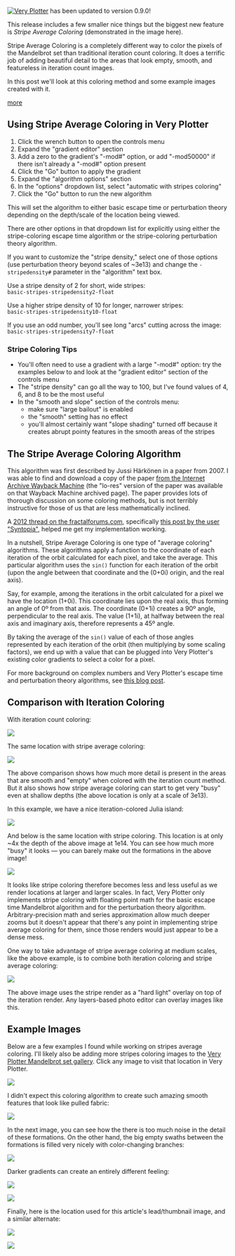 
<!-- Copyright 2023 Phil Thompson. All Rights Reserved.  As noted in the License section of this repository's readme.md file, this file and its corresponding public HTML file, and all other articles, article files, and images, are distributed under traditional copyright.  The repository source code and other files are distributed under the MIT license. -->

[//]: # (gen-title: Stripe Average Coloring)

[//]: # (gen-title-url: Stripe-Average-Coloring)

[//]: # (gen-keywords: mandelbrot set, very plotter, stripe average coloring, complex number, orbit, iteration, iterate)

[//]: # (gen-description: Background on the implementation of Stripe Average Coloring for the Very Plotter Mandelbrot set viewer, and a gallery of images generated with it.)

[//]: # (gen-meta-end)

<a href="${THIS_ARTICLE}"><img style="float: left" class="width-resp-50-100" src="${SITE_ROOT_REL}/s/img/2023/20230315-lead.jpg"/></a> 

<a href="${SITE_ROOT_REL}/very-plotter/">Very Plotter</a> has been updated to version 0.9.0!

This release includes a few smaller nice things but the biggest new feature is *Stripe Average Coloring* (demonstrated in the image here).

Stripe Average Coloring is a completely different way to color the pixels of the Mandelbrot set than traditional iteration count coloring.  It does a terrific job of adding beautiful detail to the areas that look empty, smooth, and featureless in iteration count images.

In this post we'll look at this coloring method and some example images created with it.

[more](more://)

## Using Stripe Average Coloring in Very Plotter

1. Click the wrench button to open the controls menu
1. Expand the "gradient editor" section
1. Add a zero to the gradient's "-mod#" option, or add "-mod50000" if there isn't already a "-mod#" option present
1. Click the "Go" button to apply the gradient
1. Expand the "algorithm options" section
1. In the "options" dropdown list, select "automatic with stripes coloring"
1. Click the "Go" button to run the new algorithm

This will set the algorithm to either basic escape time or perturbation theory depending on the depth/scale of the location being viewed.

There are other options in that dropdown list for explicitly using either the stripe-coloring escape time algorithm or the stripe-coloring perturbation theory algorithm.

If you want to customize the "stripe density," select one of those options (use perturbation theory beyond scales of ~3e13) and change the `-stripedensity#` parameter in the "algorithm" text box.

Use a stripe density of 2 for short, wide stripes:<br/>`basic-stripes-stripedensity2-float`

Use a higher stripe density of 10 for longer, narrower stripes:<br/>`basic-stripes-stripedensity10-float`

If you use an odd number, you'll see long "arcs" cutting across the image:<br/>`basic-stripes-stripedensity7-float`

### Stripe Coloring Tips

* You'll often need to use a gradient with a large "-mod#" option: try the examples below to and look at the "gradient editor" section of the controls menu
* The "stripe density" can go all the way to 100, but I've found values of 4, 6, and 8 to be the most useful
* In the "smooth and slope" section of the controls menu:
  * make sure "large bailout" is enabled
  * the "smooth" setting has no effect
  * you'll almost certainly want "slope shading" turned off because it creates abrupt pointy features in the smooth areas of the stripes


## The Stripe Average Coloring Algorithm

This algorithm was first described by Jussi Härkönen in a paper from 2007.  I was able to find and download a copy of the paper <a target="_blank" href="https://web.archive.org/web/20110717210015/http://www.violetindustries.com/gallery.php?cat=techniques">from the Internet Archive Wayback Machine</a> (the "lo-res" version of the paper was available on that Wayback Machine archived page).  The paper provides lots of thorough discussion on some coloring methods, but is not terribly instructive for those of us that are less mathematically inclined.

A <a target="_blank" href="https://www.fractalforums.com/general-discussion/stripe-average-coloring/">2012 thread on the fractalforums.com</a>, specifically <a target="_blank" href="https://www.fractalforums.com/index.php?topic=10644.msg42797#msg42797">this post by the user "Syntopia"</a>, helped me get my implementation working.

In a nutshell, Stripe Average Coloring is one type of "average coloring" algorithms.  These algorithms apply a function to the coordinate of each iteration of the orbit calculated for each pixel, and take the average.  This particular algorithm uses the `sin()` function for each iteration of the orbit (upon the angle between that coordinate and the (0+0<span class="im-i">i</span>) origin, and the real axis).

Say, for example, among the iterations in the orbit calculated for a pixel we have the location (1+0<span class="im-i">i</span>).  This coordinate lies upon the real axis, thus forming an angle of 0º from that axis.  The coordinate (0+1<span class="im-i">i</span>) creates a 90º angle, perpendicular to the real axis.  The value (1+1<span class="im-i">i</span>), at halfway between the real axis and imaginary axis, therefore represents a 45º angle.

By taking the average of the `sin()` value of each of those angles represented by each iteration of the orbit (then multiplying by some scaling factors), we end up with a value that can be plugged into Very Plotter's existing color gradients to select a color for a pixel.

For more background on complex numbers and Very Plotter's escape time and perturbation theory algorithms, see <a href="${SITE_ROOT_REL}/2022/Perturbation-Theory-and-the-Mandelbrot-set.html">this blog post</a>.

## Comparison with Iteration Coloring

With iteration count coloring:

<p class="wrap-wider-child"><a target="_blank" href="${SITE_ROOT_REL}/very-plotter/?plot=Mandelbrot-set&v=5&n=15000&mag=1.23578772508e11&centerX=-7.709518231919595262414e-1&centerY=1.156187320362590977855e-1&gradient=Bwgw-repeat14-b.284b75-g.28755f-mod11000-shift2&bgColor=b&smooth=on-show&algo=perturb-float"><img class="center-block width-100" src="${SITE_ROOT_REL}/s/img/2023/20230315-compare-iteration.jpg"/></a></p>

The same location with stripe average coloring:

<p class="wrap-wider-child"><a target="_blank" href="${SITE_ROOT_REL}/very-plotter/?plot=Mandelbrot-set&v=5&n=25000&mag=1.23578772508e11&centerX=-7.709518231919595262414e-1&centerY=1.156187320362590977855e-1&gradient=Bwgw-repeat14-b.284b75-g.28755f-mod110000-shift2&bgColor=b&smooth=on-show&algo=perturb-stripes-stripedensity8-float"><img class="center-block width-100" src="${SITE_ROOT_REL}/s/img/2023/20230315-compare-stripe.jpg"/></a></p>

The above comparison shows how much more detail is present in the areas that are smooth and "empty" when colored with the iteration count method.  But it also shows how stripe average coloring can start to get very "busy" even at shallow depths (the above location is only at a scale of 3e13).

In this example, we have a nice iteration-colored Julia island:

<p class="wrap-wider-child"><a target="_blank" href="${SITE_ROOT_REL}/very-plotter/?plot=Mandelbrot-set&v=5&n=2060&mag=2.2e11&centerX=-1.18747328259617150199e0&centerY=3.042116636656827960577e-1&gradient=Bw-mod500&bgColor=b&smooth=on-show&slopeLightDir=tl&slopeDepth=2"><img class="center-block width-100" src="${SITE_ROOT_REL}/s/img/2023/20230315-bw-iteration.jpg"/></a></p>

And below is the same location with stripe coloring.  This location is at only ~4x the depth of the above image at 1e14.  You can see how much more "busy" it looks &mdash; you can barely make out the formations in the above image!

<p class="wrap-wider-child"><a target="_blank" href="${SITE_ROOT_REL}/very-plotter/?plot=Mandelbrot-set&v=5&n=2060&mag=2.2e11&centerX=-1.18747328259617150199e0&centerY=3.042116636656827960577e-1&gradient=Bw-mod5000&bgColor=b&smooth=on-show&algo=perturb-stripes-stripedensity8-float"><img class="center-block width-100" src="${SITE_ROOT_REL}/s/img/2023/20230315-bw-stripe.jpg"/></a></p>

It looks like stripe coloring therefore becomes less and less useful as we render locations at larger and larger scales.  In fact, Very Plotter only implements stripe coloring with floating point math for the basic escape time Mandelbrot algorithm and for the perturbation theory algorithm.  Arbitrary-precision math and series approximation allow much deeper zooms but it doesn't appear that there's any point in implementing stripe average coloring for them, since those renders would just appear to be a dense mess.

One way to take advantage of stripe average coloring at medium scales, like the above example, is to combine both iteration coloring and stripe average coloring:

<p class="wrap-wider-child"><img class="center-block width-100" src="${SITE_ROOT_REL}/s/img/2023/20230315-bw-combined.jpg"/></p>

The above image uses the stripe render as a "hard light" overlay on top of the iteration render.  Any layers-based photo editor can overlay images like this.

## Example Images

Below are a few examples I found while working on stripes average coloring.  I'll likely also be adding more stripes coloring images to the <a href="${SITE_ROOT_REL}/mandelbrot-gallery">Very Plotter Mandelbrot set gallery</a>.  Click any image to visit that location in Very Plotter.

<p class="wrap-wider-child"><a target="_blank" href="${SITE_ROOT_REL}/very-plotter/?plot=Mandelbrot-set&v=5&n=15000&mag=3.33206129234e7&centerX=-1.2702283978446641081e-1&centerY=-9.8728459518154860023e-1&gradient=GBswGBswGBsw-P.FA22BC-G.496A03-s.d9af70-mod20000&bgColor=b&smooth=on-show&algo=basic-stripes-stripedensity8-float"><img class="width-100 center-block" src="${SITE_ROOT_REL}/s/img/2023/20230315-gold.jpg"/></a></p>

I didn't expect this coloring algorithm to create such amazing smooth features that look like pulled fabric:

<p class="wrap-wider-child"><a target="_blank" href="${SITE_ROOT_REL}/very-plotter/?plot=Mandelbrot-set&v=5&n=20000&mag=1.43544e10&centerX=-1.7669600046129720705e0&centerY=6.1265552417645535446e-3&gradient=Bbwgb-b.284b75-g.28755f-mod2222-shift2&bgColor=b&smooth=on-show&algo=auto-stripes"><img class="width-100 center-block" src="${SITE_ROOT_REL}/s/img/2023/20230315-fabric.jpg"/></a></p>

In the next image, you can see how the there is too much noise in the detail of these formations.  On the other hand, the big empty swaths between the formations is filled very nicely with color-changing branches:

<p class="wrap-wider-child"><a target="_blank" href="${SITE_ROOT_REL}/very-plotter/?plot=Mandelbrot-set&v=5&n=20000&mag=7.37507692307e10&centerX=-7.4364392767028868647e-1&centerY=1.3182598126502163841e-1&gradient=BrwbBrwb-mod5000&bgColor=b&smooth=on-show&algo=auto-stripes"><img class="width-100 center-block" src="${SITE_ROOT_REL}/s/img/2023/20230315-red-white-blue.jpg"/></a></p>

Darker gradients can create an entirely different feeling:

<p class="wrap-wider-child"><a target="_blank" href="${SITE_ROOT_REL}/very-plotter/?plot=Mandelbrot-set&v=5&n=12000&mag=4.06554216867e3&centerX=3.32635219649e-1&centerY=5.71507788171e-1&gradient=Bbwgb-b.284b75-g.28755f-mod22220-shift2-offset1600&bgColor=b&smooth=on-show&algo=basic-stripes-stripedensity10-float"><img class="width-100 center-block" src="${SITE_ROOT_REL}/s/img/2023/20230315-dark.jpg"/></a></p>

<p class="wrap-wider-child"><a target="_blank" href="${SITE_ROOT_REL}/very-plotter/?plot=Mandelbrot-set&v=5&n=15000&mag=5.302e5&centerX=-1.9408483785016751417e0&centerY=-6.7236643429981475314e-4&gradient=wBGwBGwBGwBG-G.2a5726-mod80000&bgColor=w&smooth=on-show&algo=auto-stripes"><img class="width-100 center-block" src="${SITE_ROOT_REL}/s/img/2023/20230315-dark2.jpg"/></a></p>

Finally, here is the location used for this article's lead/thumbnail image, and a similar alternate:

<p class="wrap-wider-child"><a target="_blank" href="${SITE_ROOT_REL}/very-plotter/?plot=Mandelbrot-set&v=5&n=50000&mag=2.27191827063e2&centerX=-4.29413417684e-2&centerY=-9.86481303837e-1&gradient=wBvBwB-v.281457-mod90000&bgColor=w&smooth=on-show&algo=basic-stripes-stripedensity6-float"><img class="width-100 center-block" src="${SITE_ROOT_REL}/s/img/2023/20230315-lead.jpg"/></a></p>

<p class="wrap-wider-child"><a target="_blank" href="${SITE_ROOT_REL}/very-plotter/?plot=Mandelbrot-set&v=5&n=50000&mag=2.27191827063e2&centerX=-4.29413417684e-2&centerY=-9.86481303837e-1&gradient=wBvBwB-v.281457-mod90000-offset68000&bgColor=b&smooth=on-show&algo=basic-stripes-stripedensity10-float"><img class="width-100 center-block" src="${SITE_ROOT_REL}/s/img/2023/20230315-lead2.jpg"/></a></p>


